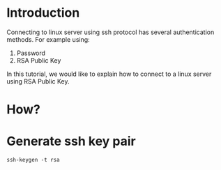 # Introduction
Connecting to linux server using ssh protocol has several authentication methods. For example using:
1. Password
2. RSA Public Key

In this tutorial, we would like to explain how to connect to a linux server using RSA Public Key.

# How?

# Generate ssh key pair 
```shell
ssh-keygen -t rsa
```


